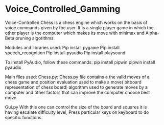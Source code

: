 # Voice_Controlled_Gamming

Voice-Controlled Chess is a chess engine which works on the basis of voice commands given by the user. It is a single player game in which the other player is the computer which makes its move with minimax and Alpha-Beta pruning algorithms.

Modules and libraries used:
Pip install pygame
Pip install speech_recognition
Pip install pyaudio
Pip install playsound

To install PyAudio, follow these commands:
pip install pipwin
pipwin install pyaudio

Main files used:
Chess.py:
Chess.py file contains a the valid moves of a chess game and position evaluation used to make a move( bitboard representation of chess board) algorithm used to generate moves by a computer and other factors that can improve the computer choose best move.

Gui.py
With this one can control the size of the board and squares it is having escalate difficulty level, Press particular keys on keyboard to do specific functions.


